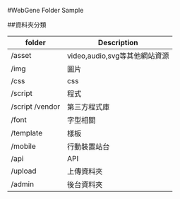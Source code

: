 #WebGene Folder Sample


##資料夾分類

folder              |    Description   
--------------------|-------------------------------
/asset              |  video,audio,svg等其他網站資源
/img                |  圖片
/css                |  css
/script             |  程式
/script /vendor     |  第三方程式庫
/font               |  字型相關
/template           |  樣板
/mobile             |  行動裝置站台
/api                |  API
/upload             |  上傳資料夾
/admin              |  後台資料夾


